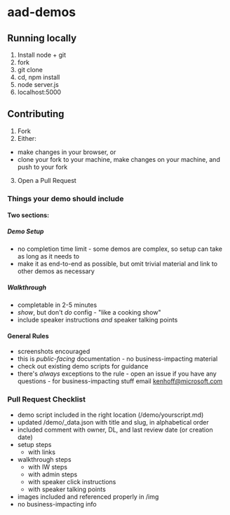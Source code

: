 # aad-demos

## Running locally

1. Install node + git
2. fork
3. git clone
4. cd, npm install
5. node server.js
6. localhost:5000

## Contributing

1. Fork
2. Either:
  - make changes in your browser, or
  - clone your fork to your machine, make changes on your machine, and push to your fork
3. Open a Pull Request

### Things your demo should include

#### Two sections:

##### Demo Setup
- no completion time limit - some demos are complex, so setup can take as long as it needs to
- make it as end-to-end as possible, but omit trivial material and link to other demos as necessary
 
##### Walkthrough
- completable in 2-5 minutes
- *show*, but don't *do* config - "like a cooking show"
- include speaker instructions *and* speaker talking points

#### General Rules
- screenshots encouraged
- this is *public-facing* documentation - no business-impacting material
- check out existing demo scripts for guidance
- there's *always* exceptions to the rule - open an issue if you have any questions - for business-impacting stuff email kenhoff@microsoft.com

### Pull Request Checklist

- demo script included in the right location (/demo/yourscript.md)
- updated /demo/_data.json with title and slug, in alphabetical order
- included comment with owner, DL, and last review date (or creation date)
- setup steps 
  - with links
- walkthrough steps
  - with IW steps
  - with admin steps
  - with speaker click instructions
  - with speaker talking points
- images included and referenced properly in /img
- no business-impacting info
